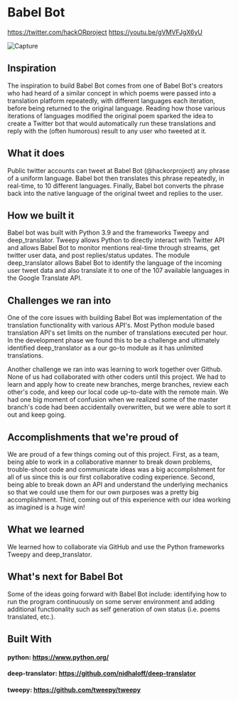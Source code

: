 # Babel Bot
https://twitter.com/hackORproject
https://youtu.be/gVMVFJgX6yU

![Capture](https://user-images.githubusercontent.com/54118319/112742794-8d497a00-8f5f-11eb-88f7-04858e5e0523.PNG)

## Inspiration
The inspiration to build Babel Bot comes from one of Babel Bot's creators who had heard of a similar concept in which poems were passed into a translation platform repeatedly, with different languages each iteration, before being returned to the original language. Reading how those various iterations of languages modified the original poem sparked the idea to create a Twitter bot that would automatically run these translations and reply with the (often humorous) result to any user who tweeted at it.

## What it does
Public twitter accounts can tweet at Babel Bot (@hackorproject) any phrase of a uniform language. Babel bot then translates this phrase repeatedly, in real-time, to 10 different languages. Finally, Babel bot converts the phrase back into the native language of the original tweet and replies to the user.

## How we built it
Babel bot was built with Python 3.9 and the frameworks Tweepy and deep_translator. Tweepy allows Python to directly interact with Twitter API and allows Babel Bot to monitor mentions real-time through streams, get twitter user data, and post replies/status updates. The module deep_translator allows Babel Bot to identify the language of the incoming user tweet data and also translate it to one of the 107 available languages in the Google Translate API.

## Challenges we ran into
One of the core issues with building Babel Bot was implementation of the translation functionality with various API's. Most Python module based translation API's set limits on the number of translations executed per hour. In the development phase we found this to be a challenge and ultimately identified deep_translator as a our go-to module as it has unlimited translations.

Another challenge we ran into was learning to work together over Github. None of us had collaborated with other coders until this project. We had to learn and apply how to create new branches, merge branches, review each other's code, and keep our local code up-to-date with the remote main. We had one big moment of confusion when we realized some of the master branch's code had been accidentally overwritten, but we were able to sort it out and keep going.

## Accomplishments that we're proud of
We are proud of a few things coming out of this project. First, as a team, being able to work in a collaborative manner to break down problems, trouble-shoot code and communicate ideas was a big accomplishment for all of us since this is our first collaborative coding experience. Second, being able to break down an API and understand the underlying mechanics so that we could use them for our own purposes was a pretty big accomplishment. Third, coming out of this experience with our idea working as imagined is a huge win!

## What we learned
We learned how to collaborate via GitHub and use the Python frameworks Tweepy and deep_translator.

## What's next for Babel Bot
Some of the ideas going forward with Babel Bot include: identifying how to run the program continuously on some server environment and adding additional functionality such as self generation of own status (i.e. poems translated, etc.).

## Built With
#### python: https://www.python.org/
#### deep-translator: https://github.com/nidhaloff/deep-translator  
#### tweepy: https://github.com/tweepy/tweepy
